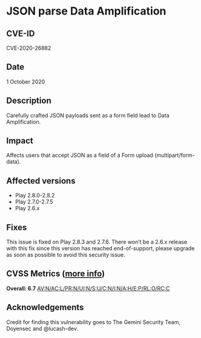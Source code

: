 # JSON parse Data Amplification

## CVE-ID

CVE-2020-26882

## Date

1 October 2020

## Description

Carefully crafted JSON payloads sent as a form field lead to Data Amplification.

## Impact

Affects users that accept JSON as a field of a Form upload (multipart/form-data).

## Affected versions

- Play 2.8.0-2.8.2
- Play 2.7.0-2.7.5
- Play 2.6.x

## Fixes

This issue is fixed on Play 2.8.3 and 2.7.6. There won’t be a 2.6.x release with this fix since this version has reached end-of-support, please
 upgrade as soon as possible to avoid this security issue.

## CVSS Metrics ([more info](https://www.first.org/cvss/user-guide))

**Overall: 6.7**
[AV:N/AC:L/PR:N/UI:N/S:U/C:N/I:N/A:H/E:P/RL:O/RC:C](https://nvd.nist.gov/vuln-metrics/cvss/v3-calculator?vector=AV:N/AC:L/PR:N/UI:N/S:U/C:N/I:N/A:H/E:P/RL:O/RC:C&version=3.1)

## Acknowledgements

Credit for finding this vulnerability goes to The Gemini Security Team,  Doyensec and @lucash-dev.
